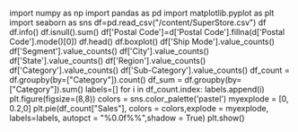 import numpy as np
import pandas as pd
import matplotlib.pyplot as plt
import seaborn as sns
df=pd.read_csv("/content/SuperStore.csv")
df
df.info()
df.isnull().sum()
df['Postal Code']=d['Postal Code'].fillna(d['Postal Code'].mode()[0])
df.head()
df.boxplot()
df['Ship Mode'].value_counts()
df['Segment'].value_counts()
df['City'].value_counts()
df['State'].value_counts()
df['Region'].value_counts()
df['Category'].value_counts()
df['Sub-Category'].value_counts()
df_count = df.groupby(by=["Category"]).count()
df_sum = df.groupby(by=["Category"]).sum()
labels=[]
for i in df_count.index:
    labels.append(i)
plt.figure(figsize=(8,8))
colors = sns.color_palette('pastel')
myexplode = [0, 0.2,0]
plt.pie(df_count["Sales"], colors = colors,explode = myexplode, labels=labels, autopct = "%0.0f%%",shadow = True) 
plt.show()
